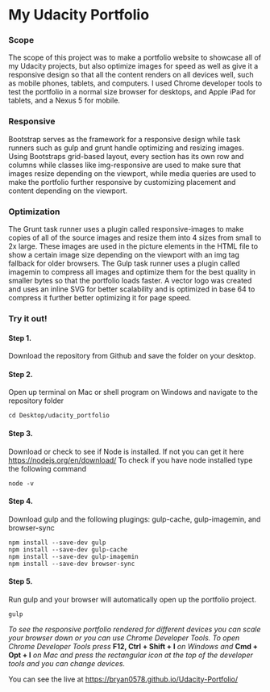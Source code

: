 # My Udacity Portfolio
### Scope
The scope of this project was to make a portfolio website to showcase all of my Udacity projects, but also optimize images for speed as well as give it a responsive design so that all the content renders on all devices well, such as mobile phones, tablets, and computers. I used Chrome developer tools to test the portfolio in a normal size browser for desktops, and Apple iPad for tablets, and a Nexus 5 for mobile. 

### Responsive
Bootstrap serves as the framework for a responsive design while task runners such as gulp and grunt handle optimizing and resizing images. 
Using Bootstraps grid-based layout, every section has its own row and columns while classes like img-responsive are used to make sure that images resize depending on the viewport, while media queries are used to make the portfolio further responsive by customizing placement and content depending on the viewport.

### Optimization
The Grunt task runner uses a plugin called responsive-images to make copies of all of the source images and resize them into 4 sizes from small to 2x large. These images are used in the picture elements in the HTML file to show a certain image size depending on the viewport with an img tag fallback for older browsers. The Gulp task runner uses a plugin called imagemin to compress all images and optimize them for the best quality in smaller bytes so that the portfolio loads faster. A vector logo was created and uses an inline SVG for better scalability and is optimized in base 64 to compress it further better optimizing it for page speed.

### Try it out!
#### Step 1.
Download the repository from Github and save the folder on your desktop.
#### Step 2.
Open up terminal on Mac or shell program on Windows and navigate to the repository folder
```
cd Desktop/udacity_portfolio
```
#### Step 3.
Download or check to see if Node is installed. If not you can get it here https://nodejs.org/en/download/ To check if you have node installed type the following command
```
node -v
```

#### Step 4.
Download gulp and the following plugings: gulp-cache, gulp-imagemin, and browser-sync
```
npm install --save-dev gulp
npm install --save-dev gulp-cache
npm install --save-dev gulp-imagemin
npm install --save-dev browser-sync
```
#### Step 5.
Run gulp and your browser will automatically open up the portfolio project.
```
gulp
```
*To see the responsive portfolio rendered for different devices you can scale your browser down or you can use Chrome Developer Tools. 
To open Chrome Developer Tools press* **F12, Ctrl + Shift + I** *on Windows and* **Cmd + Opt + I** *on Mac and press the rectangular icon at the top of the developer tools and you can change devices.*

You can see the live at https://bryan0578.github.io/Udacity-Portfolio/ 


